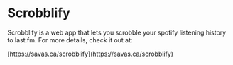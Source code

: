 # Scrobblify
Scrobblify is a web app that lets you scrobble your spotify listening history to last.fm. For more details, check it out at:

[https://savas.ca/scrobblify](https://savas.ca/scrobblify)